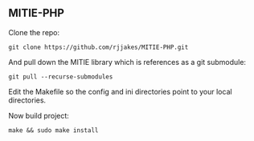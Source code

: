 MITIE-PHP
---------

Clone the repo:

`git clone https://github.com/rjjakes/MITIE-PHP.git`

And pull down the MITIE library which is references as a git submodule:

`git pull --recurse-submodules`

Edit the Makefile so the config and ini directories point to your local directories. 

Now build project:

`make && sudo make install`
